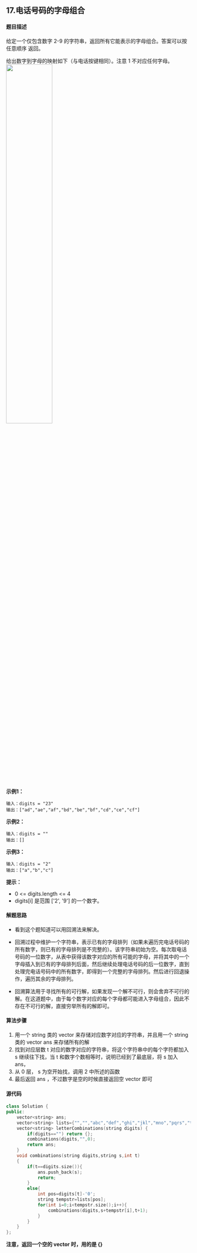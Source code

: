 ## 17.电话号码的字母组合
#### 题目描述
给定一个仅包含数字 2-9 的字符串，返回所有它能表示的字母组合。答案可以按 任意顺序 返回。

给出数字到字母的映射如下（与电话按键相同）。注意 1 不对应任何字母。
<img src="https://ftp.bmp.ovh/imgs/2021/05/0f5f00e7c2635fcc.png" width="50%" height="50%" />

**示例1：**
```
输入：digits = "23"
输出：["ad","ae","af","bd","be","bf","cd","ce","cf"]
```
**示例2：**
```
输入：digits = ""
输出：[]
```
**示例3：**
```
输入：digits = "2"
输出：["a","b","c"]
```
**提示：**
- 0 <= digits.length <= 4
- digits[i] 是范围 ['2', '9'] 的一个数字。
#### 解题思路
- 看到这个题知道可以用回溯法来解决。

- 回溯过程中维护一个字符串，表示已有的字母排列（如果未遍历完电话号码的所有数字，则已有的字母排列是不完整的）。该字符串初始为空。每次取电话号码的一位数字，从表中获得该数字对应的所有可能的字母，并将其中的一个字母插入到已有的字母排列后面，然后继续处理电话号码的后一位数字，直到处理完电话号码中的所有数字，即得到一个完整的字母排列。然后进行回退操作，遍历其余的字母排列。

- 回溯算法用于寻找所有的可行解，如果发现一个解不可行，则会舍弃不可行的解。在这道题中，由于每个数字对应的每个字母都可能进入字母组合，因此不存在不可行的解，直接穷举所有的解即可。
#### 算法步骤
1. 用一个 string 类的 vector 来存储对应数字对应的字符串，并且用一个 string 类的 vector  ans 来存储所有的解
2. 找到对应层数 t 对应的数字对应的字符串，将这个字符串中的每个字符都加入 s 继续往下找，当 t 和数字个数相等时，说明已经到了最底层，将 s 加入ans，
3. 从 0 层， s 为空开始找，调用 2 中所述的函数
4. 最后返回 ans ，不过数字是空的时候直接返回空 vector 即可
#### 源代码
```cpp
class Solution {
public:
    vector<string> ans;
    vector<string> lists={"","","abc","def","ghi","jkl","mno","pqrs","tuv","wxyz"};
    vector<string> letterCombinations(string digits) {
        if(digits=="") return {};
        combinations(digits,"",0);
        return ans;
    }
    void combinations(string digits,string s,int t)
    {
        if(t==digits.size()){
            ans.push_back(s);
            return;
        }
        else{
            int pos=digits[t]-'0';
            string tempstr=lists[pos];
            for(int i=0;i<tempstr.size();i++){
                combinations(digits,s+tempstr[i],t+1);
            }
        }
    }
};
```
**注意，返回一个空的 vector 时，用的是 {}**